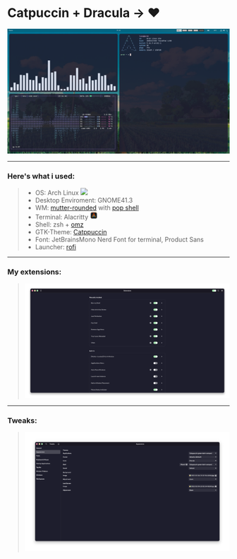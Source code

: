 # Catpuccin + Dracula -> ❤️

![plot](https://raw.githubusercontent.com/LucaErr/MyGnomeRice/main/pictures/with%20pop.png?token=GHSAT0AAAAAABRTSBWAEU6JGCOFFV3RYL2GYQNJOZA)

---
### Here's what i used:
>- OS: Arch Linux ![](https://i.imgur.com/kG788YU.png)
>- Desktop Enviroment: GNOME41.3
>- WM: [mutter-rounded](https://github.com/yilozt/mutter-rounded) with [pop shell](https://github.com/pop-os/shell)
>- Terminal: Alacritty ![](https://raw.githubusercontent.com/LucaErr/MyGnomeRice/main/pictures/ala.png?token=GHSAT0AAAAAABRTSBWAMMIRCHPS5Q7FG4GYYQNJNDQ)
>- Shell: zsh + [omz](https://ohmyz.sh/)
>- GTK-Theme: [Catppuccin](https://github.com/catppuccin/gtk)
>- Font: JetBrainsMono Nerd Font for terminal, Product Sans
>- Launcher: [rofi](https://github.com/adi1090x/rofi)
---
### My extensions:

> ![plot](https://raw.githubusercontent.com/LucaErr/MyGnomeRice/main/pictures/extension.png?token=GHSAT0AAAAAABRTSBWBG5SEBVFONCZ2KEGKYQNJNYA)
---
### Tweaks:
> ![plot](https://raw.githubusercontent.com/LucaErr/MyGnomeRice/main/pictures/tweaks.png?token=GHSAT0AAAAAABRTSBWBFYN6XHPFJBB27QA6YQNJOJA)